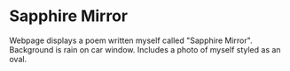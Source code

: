 # Sapphire Mirror
Webpage displays a poem written myself called "Sapphire Mirror". Background is rain on car window.
Includes a photo of myself styled as an oval.
